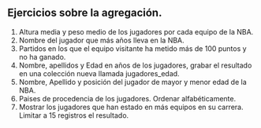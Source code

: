 ## Ejercicios sobre la agregación.

1. Altura media y peso medio de los jugadores por cada equipo de la NBA.
2. Nombre del jugador que más años lleva en la NBA.
3. Partidos en los que el equipo visitante ha metido más de 100 puntos y no ha ganado.
4. Nombre, apellidos y Edad en años de los jugadores, grabar el resultado en una colección nueva llamada jugadores_edad.
5. Nombre, Apellido y posición del jugador de mayor y menor edad de la NBA.
6. Paises de procedencia de los jugadores. Ordenar alfabéticamente.
7. Mostrar los jugadores que han estado en más equipos en su carrera. Limitar a 15 registros el resultado.
